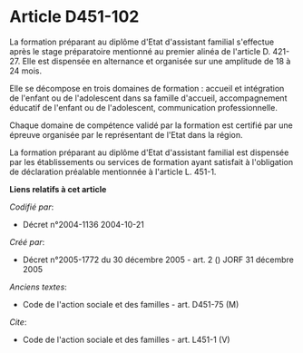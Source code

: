 # Article D451-102

La formation préparant au diplôme d'Etat d'assistant familial s'effectue après le stage préparatoire mentionné au premier
alinéa de l'article D. 421-27. Elle est dispensée en alternance et organisée sur une amplitude de 18 à 24 mois. 

Elle se décompose en trois domaines de formation : accueil et intégration de l'enfant ou de l'adolescent dans sa famille
d'accueil, accompagnement éducatif de l'enfant ou de l'adolescent, communication professionnelle. 

Chaque domaine de compétence validé par la formation est certifié par une épreuve organisée par le représentant de l'Etat
dans la région. 

La formation préparant au diplôme d'Etat d'assistant familial est dispensée par les établissements ou services de formation
ayant satisfait à l'obligation de déclaration préalable mentionnée à l'article L. 451-1.

**Liens relatifs à cet article**

_Codifié par_:

  - Décret n°2004-1136 2004-10-21

_Créé par_:

  - Décret n°2005-1772 du 30 décembre 2005 - art. 2 () JORF 31 décembre 2005

_Anciens textes_:

  - Code de l'action sociale et des familles - art. D451-75 (M)

_Cite_:

  - Code de l'action sociale et des familles - art. L451-1 (V)
